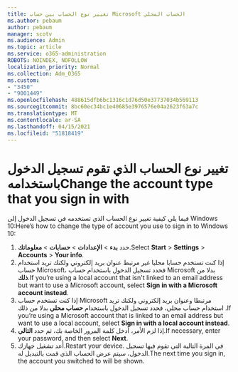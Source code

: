 ```yaml
---
title: تغيير نوع الحساب بين حساب Microsoft الحساب المحلي
ms.author: pebaum
author: pebaum
manager: scotv
ms.audience: Admin
ms.topic: article
ms.service: o365-administration
ROBOTS: NOINDEX, NOFOLLOW
localization_priority: Normal
ms.collection: Adm_O365
ms.custom:
- "3450"
- "9001449"
ms.openlocfilehash: 488615dfb6bc1316c1d76d50e37737034b569113
ms.sourcegitcommit: 8bc60ec34bc1e40685e3976576e04a2623f63a7c
ms.translationtype: MT
ms.contentlocale: ar-SA
ms.lasthandoff: 04/15/2021
ms.locfileid: "51818419"
---
```

# <a name="change-the-account-type-that-you-sign-in-with"></a><span data-ttu-id="40bfe-102">تغيير نوع الحساب الذي تقوم تسجيل الدخول باستخدامه</span><span class="sxs-lookup"><span data-stu-id="40bfe-102">Change the account type that you sign in with</span></span>

<span data-ttu-id="40bfe-103">فيما يلي كيفية تغيير نوع الحساب الذي تستخدمه في تسجيل الدخول إلى Windows 10:</span><span class="sxs-lookup"><span data-stu-id="40bfe-103">Here’s how to change the type of account you use to sign in to Windows 10:</span></span>

1. <span data-ttu-id="40bfe-104">حدد **بدء**  >  **الإعدادات**  >  **حسابات**  >  **معلوماتك**.</span><span class="sxs-lookup"><span data-stu-id="40bfe-104">Select **Start** > **Settings** > **Accounts** > **Your info**.</span></span>
2. <span data-ttu-id="40bfe-105">إذا كنت تستخدم حسابا محليا غير مرتبط عنوان بريد إلكتروني ولكنك تريد استخدام حساب Microsoft، فحدد تسجيل الدخول باستخدام حساب Microsoft بدلا من **ذلك**.</span><span class="sxs-lookup"><span data-stu-id="40bfe-105">If you’re using a local account that isn't linked to an email address but want to use a Microsoft account, select **Sign in with a Microsoft account instead**.</span></span>
3. <span data-ttu-id="40bfe-106">إذا كنت تستخدم حساب Microsoft مرتبطا وعنوان بريد إلكتروني ولكنك تريد استخدام حساب محلي، فحدد تسجيل الدخول باستخدام **حساب محلي** بدلا من ذلك .</span><span class="sxs-lookup"><span data-stu-id="40bfe-106">If you’re using a Microsoft account that is linked to an email address but want to use a local account, select **Sign in with a local account instead**.</span></span>
4. <span data-ttu-id="40bfe-107">إذا لزم الأمر، أدخل كلمة المرور الخاصة بك، ثم حدد **التالي**.</span><span class="sxs-lookup"><span data-stu-id="40bfe-107">If necessary, enter your password, and then select **Next**.</span></span>
5. <span data-ttu-id="40bfe-108">أعد تشغيل جهازك.</span><span class="sxs-lookup"><span data-stu-id="40bfe-108">Restart your device.</span></span> <span data-ttu-id="40bfe-109">في المرة التالية التي تقوم فيها تسجيل الدخول، سيتم عرض الحساب الذي قمت بالتبديل له.</span><span class="sxs-lookup"><span data-stu-id="40bfe-109">The next time you sign in, the account you switched to will be shown.</span></span>